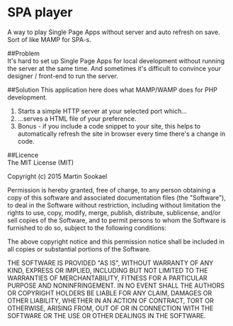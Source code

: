 SPA player
===================

A way to play Single Page Apps without server and auto refresh on save.  
Sort of like MAMP for SPA-s.  

##Problem  
It's hard to set up Single Page Apps for local development without running the server at the same time. And sometimes it's difficult to convince your designer / front-end to run the server.  

##Solution
This application here does what MAMP/WAMP does for PHP development.
1. Starts a simple HTTP server at your selected port which...
2. ...serves a HTML file of your preference.
3. Bonus - if you include a code snippet to your site, this helps to automatically refresh the site in browser every time there's a change in code.

##Licence  
The MIT License (MIT)  

Copyright (c) 2015 Martin Sookael  

Permission is hereby granted, free of charge, to any person obtaining a copy of this software and associated documentation files (the "Software"), to deal in the Software without restriction, including without limitation the rights to use, copy, modify, merge, publish, distribute, sublicense, and/or sell copies of the Software, and to permit persons to whom the Software is furnished to do so, subject to the following conditions:  

The above copyright notice and this permission notice shall be included in all copies or substantial portions of the Software.  

THE SOFTWARE IS PROVIDED "AS IS", WITHOUT WARRANTY OF ANY KIND, EXPRESS OR IMPLIED, INCLUDING BUT NOT LIMITED TO THE WARRANTIES OF MERCHANTABILITY, FITNESS FOR A PARTICULAR PURPOSE AND NONINFRINGEMENT. IN NO EVENT SHALL THE AUTHORS OR COPYRIGHT HOLDERS BE LIABLE FOR ANY CLAIM, DAMAGES OR OTHER LIABILITY, WHETHER IN AN ACTION OF CONTRACT, TORT OR OTHERWISE, ARISING FROM, OUT OF OR IN CONNECTION WITH THE SOFTWARE OR THE USE OR OTHER DEALINGS IN THE SOFTWARE.  
